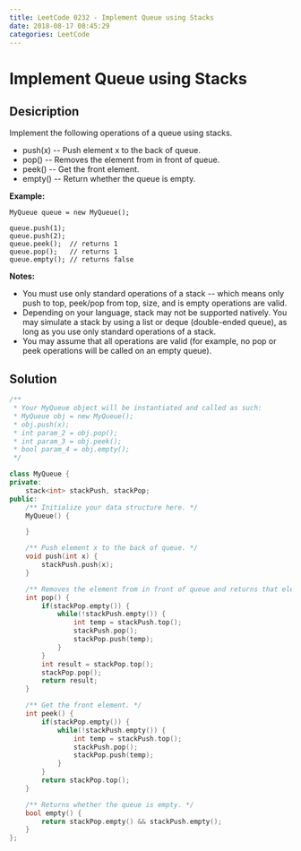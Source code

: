 ```yaml
---
title: LeetCode 0232 - Implement Queue using Stacks
date: 2018-08-17 08:45:29
categories: LeetCode
---
```

# Implement Queue using Stacks

<!--more-->

## Desicription

Implement the following operations of a queue using stacks.

- push(x) -- Push element x to the back of queue.
- pop() -- Removes the element from in front of queue.
- peek() -- Get the front element.
- empty() -- Return whether the queue is empty.

**Example:**

```
MyQueue queue = new MyQueue();

queue.push(1);
queue.push(2);  
queue.peek();  // returns 1
queue.pop();   // returns 1
queue.empty(); // returns false
```

**Notes:**

- You must use only standard operations of a stack -- which means only push to top, peek/pop from top, size, and is empty operations are valid.
- Depending on your language, stack may not be supported natively. You may simulate a stack by using a list or deque (double-ended queue), as long as you use only standard operations of a stack.
- You may assume that all operations are valid (for example, no pop or peek operations will be called on an empty queue).

## Solution

```cpp
/**
 * Your MyQueue object will be instantiated and called as such:
 * MyQueue obj = new MyQueue();
 * obj.push(x);
 * int param_2 = obj.pop();
 * int param_3 = obj.peek();
 * bool param_4 = obj.empty();
 */

class MyQueue {
private:
    stack<int> stackPush, stackPop;
public:
    /** Initialize your data structure here. */
    MyQueue() {

    }

    /** Push element x to the back of queue. */
    void push(int x) {
        stackPush.push(x);
    }

    /** Removes the element from in front of queue and returns that element. */
    int pop() {
        if(stackPop.empty()) {
            while(!stackPush.empty()) {
                int temp = stackPush.top();
                stackPush.pop();
                stackPop.push(temp);
            }
        }
        int result = stackPop.top();
        stackPop.pop();
        return result;
    }

    /** Get the front element. */
    int peek() {
        if(stackPop.empty()) {
            while(!stackPush.empty()) {
                int temp = stackPush.top();
                stackPush.pop();
                stackPop.push(temp);
            }
        }
        return stackPop.top();
    }

    /** Returns whether the queue is empty. */
    bool empty() {
        return stackPop.empty() && stackPush.empty();
    }
};
```